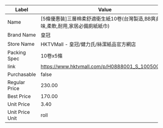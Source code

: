 | Label           | Value                                           |
| --------------- | ----------------------------------------------- |
| Name            | [5條優惠裝]三層棉柔舒適衛生紙10卷(台灣製造,BB爽身粉味,柔軟,耐用,家居必備廁紙紙巾) |
| Brand Name      | 皇冠                                              |
| Store Name      | HKTVMall - 皇冠/健力氏/絲潔紙品官方網店                      |
| Packing Spec    | 10卷x5條                                          |
| link            | https://www.hktvmall.com/p/H0888001_S_10050052D |
| Purchasable     | false                                           |
| Regular Price   | 230.00                                          |
| Best Price      | 170.00                                          |
| Unit Price      | 3.40                                            |
| Unit Price Unit | roll                                            |
